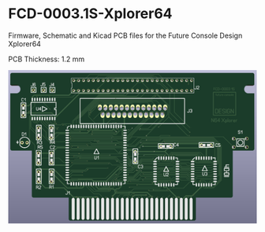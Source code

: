 # FCD-0003.1S-Xplorer64
Firmware, Schematic and Kicad PCB files for the Future Console Design Xplorer64

PCB Thickness: 1.2 mm

![image](https://github.com/RWeick/FCD-0003.1S-Xplorer64/blob/main/FCD-0003.1S%20X64.png)
